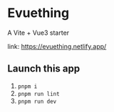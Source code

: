 # Evuething

A Vite + Vue3 starter

link: <https://evuething.netlify.app/>

## Launch this app

1. `pnpm i`
2. `pnpm run lint`
3. `pnpm run dev`
